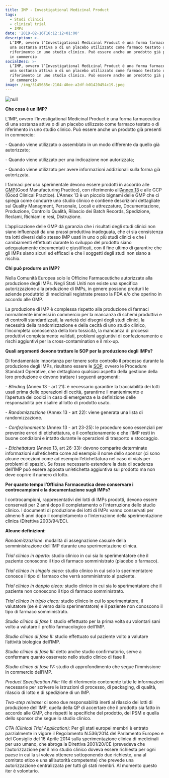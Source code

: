 ```yaml
---
title: IMP - Investigational Medicinal Product
tags:
  - Studi clinici
  - clinical trial
  - IMPs
date: '2019-02-16T16:12:12+01:00'
description: >-
  L’IMP, ovvero l’Investigational Medicinal Product è una forma farmaceutica di
  una sostanza attiva o di un placebo utilizzato come farmaco testato o di
  riferimento in uno studio clinico. Può essere anche un prodotto già presenti
  in commercio
socialDesc: >-
  L’IMP, ovvero l’Investigational Medicinal Product è una forma farmaceutica di
  una sostanza attiva o di un placebo utilizzato come farmaco testato o di
  riferimento in uno studio clinico. Può essere anche un prodotto già presenti
  in commercio
image: /img/3145655e-2104-40ee-a2df-b01420454c19.jpeg
---
```

![null](/img/811cf725-4249-42ec-8add-bf17a0a065df.jpeg)

**Che cosa è un IMP?**

L’IMP, ovvero l’Investigational Medicinal Product è una forma farmaceutica di una sostanza attiva o di un placebo utilizzato come farmaco testato o di riferimento in uno studio clinico. Può essere anche un prodotto già presenti in commercio:

\- Quando viene utilizzato o assemblato in un modo differente da quello già autorizzato;

\- Quando viene utilizzato per una indicazione non autorizzata;

\- Quando viene utilizzato per avere informazioni addizionali sulla forma già autorizzata.

I farmaci per uso sperimentale devono essere prodotti in accordo alle [GMP](https://ec.europa.eu/health/documents/eudralex/vol-4_en)(Good Manufacturing Practice), con riferimento all’[Annex 13](https://ec.europa.eu/health/sites/health/files/files/eudralex/vol-4/2009_06_annex13.pdf) e alle GCP (Good Clinical Practice). L’Annex 13 è un piccolo bignami delle GMP che ci spiega come condurre uno studio clinico e contiene descrizioni dettagliate sul Quality Managment, Personale, Locali e attrezzature, Documentazione, Produzione, Controllo Qualità, Rilascio dei Batch Records, Spedizione, Reclami, Richiami e resi, Distruzione.

L’applicazione delle GMP dà garanzia che i risultati degli studi clinici non siano influenzati da una prassi produttiva inadeguata, che ci sia consistenza tra lotti diversi dello stesso IMP usati in uno o più studi clinici e che i cambiamenti effettuati durante lo sviluppo del prodotto siano adeguatamente documentati e giustificati, con il fine ultimo di garantire che gli IMPs siano sicuri ed efficaci e che i soggetti degli studi non siano a rischio.

**Chi può produrre un IMP?**

Nella Comunità Europea solo le Officine Farmaceutiche autorizzate alla produzione degli IMPs. Negli Stati Uniti non esiste una specifica autorizzazione alla produzione di IMPs, in genere possono produrli le aziende produttrici di medicinali registrate presso la FDA e/o che operino in accordo alle GMP.

La produzione di IMP è complessa rispetto alla produzione di farmaci normalmente immessi in commercio per la mancanza di schemi produttivi e di controlli standardizzati, la varietà dei disegni degli studi clinici, la necessità della randomizzazione e della cecità di uno studio clinico, l’incompleta conoscenza della loro tossicità, la mancanza di processi produttivi completamente validati, problemi aggiuntivi di confezionamento e rischi aggiuntivi per la cross-contamination e il mix-up.

**Quali argomenti devono trattare le SOP per la produzione degli IMPs?**

Di fondamentale importanza per tenere sotto controllo il processo durante la produzione degli IMPs, risultano essere le [SOP](https://www.farmaceuticayounger.science/pharmacronimi/sop--standard-operating-procedure/), ovvero le Procedure Standard Operative, che dettagliano qualsiasi aspetto della gestione della loro produzione e devono trattare i seguenti argomenti:

\- _Blinding_ (Annex 13 - art 21): è necessario garantire la tracciabilità dei lotti usati prima delle operazioni di cecità, garantirne il mantenimento e l’apertura dei codici in caso di emergenza e la definizione delle responsabilità per risalire al lotto di prodotto usato.

\- _Randomizzazione_ (Annex 13 - art 22): viene generata una lista di randomizzazione.

\- _Confezionamento_ (Annex 13 - art 23-25): le procedure sono essenziali per prevenire errori di etichettatura, e il confezionamento e che l’IMP resti in buone condizioni e intatto durante le operazioni di trasporto e stoccaggio.

\- _Etichettatura_ (Annex 13, art 26-33): devono comparire determinate informazioni sull’etichetta come ad esempio il nome dello sponsor (ci sono alcune eccezioni come ad esempio l’etichettatura nel caso di vials per problemi di spazio). Se fosse necessario estendere la data di scadenza dell’IMP può essere apposta un’etichetta aggiuntiva sul prodotto ma non deve coprire il numero di lotto. 

**Per quanto tempo l’Officina Farmaceutica deve conservare i controcampioni e la documentazione sugli IMPs?**

I controcampioni, rappresentativi dei lotti di IMPs prodotti, devono essere conservati per 2 anni dopo il completamento o l’interruzione dello studio clinico. I documenti di produzione dei lotti di IMPs vanno conservati per almeno 5 anni dopo il completamento o l’interruzione della sperimentazione clinica (Direttiva 2003/94/EC).

**Alcune definizioni:**

_Randomizzazione_: modalità di assegnazione casuale della somministrazione dell’IMP durante una sperimentazione clinica.

_Trial clinico in aperto:_ studio clinico in cui sia lo sperimentatore che il paziente conoscono il tipo di farmaco somministrato (placebo o farmaco).

_Trial clinico in singolo cieco:_ studio clinico in cui solo lo sperimentatore conosce il tipo di farmaco che verrà somministrato al paziente.

_Trial clinico in doppio cieco:_ studio clinico in cui sia lo sperimentatore che il paziente non conoscono il tipo di farmaco somministrato.

_Trial clinico in triplo cieco:_ studio clinico in cui lo sperimentatore, il valutatore (se è diverso dallo sperimentatore) e il paziente non conoscono il tipo di farmaco somministrato.

_Studio clinico di fase I:_ studio effettuato per la prima volta su volontari sani volto a valutare il profilo farmacologico dell’IMP.

_Studio clinico di fase II:_ studio effettuato sul paziente volto a valutare l’attività biologica dell’IMP.

_Studio clinico di fase III:_ detto anche studio confirmatorio, serve a confermare quanto osservato nello studio clinico di fase II.

_Studio clinico di fase IV:_ studio di approfondimento che segue l’immissione in commercio dell’IMP.

_Product Specification File:_ file di riferimento contenente tutte le informazioni necessarie per scrivere le istruzioni di processo, di packaging, di qualità, rilascio di lotto e di spedizione di un IMP.

_Two-step release:_ ci sono due responsabilità inerti al rilascio dei lotti di produzione dell’IMP, quella della QP di accertare che il prodotto sia fatto in accordo alle GMP, che rispetti le specifiche del prodotto, del PSM e quella dello sponsor che segue lo studio clinico.

_CTA (Clinical Trial Application):_ Per gli stati europei membri è entrato parzialmente in vigore il Regolamento N.536/2014 del Parlamento Europeo e del Consiglio del 16 Aprile 2014 sulla sperimentazione clinica di medicinali per uso umano, che abroga la Direttiva 2001/20/CE (prevedeva che l’autorizzazione per il mio studio clinico doveva essere richiesta per ogni paese in cui la si voleva ottenere sottoponendo due richieste, una al comitato etico e una all’autorità competente) che prevede una autorizzazione centralizzata per tutti gli stati membri. Al momento questo iter è volontario.
